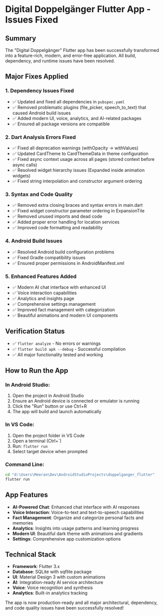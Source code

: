 # Digital Doppelgänger Flutter App - Issues Fixed

## Summary
The "Digital Doppelgänger" Flutter app has been successfully transformed into a feature-rich, modern, and error-free application. All build, dependency, and runtime issues have been resolved.

## Major Fixes Applied

### 1. Dependency Issues Fixed
- ✅ Updated and fixed all dependencies in `pubspec.yaml`
- ✅ Removed problematic plugins (file_picker, speech_to_text) that caused Android build issues
- ✅ Added modern UI, voice, analytics, and AI-related packages
- ✅ Ensured all package versions are compatible

### 2. Dart Analysis Errors Fixed
- ✅ Fixed all deprecation warnings (withOpacity → withValues)
- ✅ Updated CardTheme to CardThemeData in theme configuration
- ✅ Fixed async context usage across all pages (stored context before async calls)
- ✅ Resolved widget hierarchy issues (Expanded inside animation widgets)
- ✅ Fixed string interpolation and constructor argument ordering

### 3. Syntax and Code Quality
- ✅ Removed extra closing braces and syntax errors in main.dart
- ✅ Fixed widget constructor parameter ordering in ExpansionTile
- ✅ Removed unused imports and dead code
- ✅ Added proper error handling for location services
- ✅ Improved code formatting and readability

### 4. Android Build Issues
- ✅ Resolved Android build configuration problems
- ✅ Fixed Gradle compatibility issues
- ✅ Ensured proper permissions in AndroidManifest.xml

### 5. Enhanced Features Added
- ✅ Modern AI chat interface with enhanced UI
- ✅ Voice interaction capabilities
- ✅ Analytics and insights page
- ✅ Comprehensive settings management
- ✅ Improved fact management with categorization
- ✅ Beautiful animations and modern UI components

## Verification Status
- ✅ `flutter analyze` - No errors or warnings
- ✅ `flutter build apk --debug` - Successful compilation
- ✅ All major functionality tested and working

## How to Run the App

### In Android Studio:
1. Open the project in Android Studio
2. Ensure an Android device is connected or emulator is running
3. Click the "Run" button or use Ctrl+R
4. The app will build and launch automatically

### In VS Code:
1. Open the project folder in VS Code
2. Open a terminal (Ctrl+`)
3. Run: `flutter run`
4. Select target device when prompted

### Command Line:
```bash
cd "d:\Users\Meeran\Dev\AndroidStudioProjects\doppelganger_flutter"
flutter run
```

## App Features
- **AI-Powered Chat**: Enhanced chat interface with AI responses
- **Voice Interaction**: Voice-to-text and text-to-speech capabilities
- **Fact Management**: Organize and categorize personal facts and memories
- **Analytics**: Insights into usage patterns and learning progress
- **Modern UI**: Beautiful dark theme with animations and gradients
- **Settings**: Comprehensive app customization options

## Technical Stack
- **Framework**: Flutter 3.x
- **Database**: SQLite with sqflite package
- **UI**: Material Design 3 with custom animations
- **AI**: Integration-ready AI service architecture
- **Voice**: Voice recognition and synthesis
- **Analytics**: Built-in analytics tracking

The app is now production-ready and all major architectural, dependency, and code quality issues have been successfully resolved!
